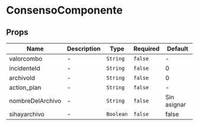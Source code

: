 # ConsensoComponente

## Props

<!-- @vuese:ConsensoComponente:props:start -->
|Name|Description|Type|Required|Default|
|---|---|---|---|---|
|valorcombo|-|`String`|`false`|-|
|incidenteId|-|`String`|`false`|0|
|archivoId|-|`String`|`false`|0|
|action_plan|-|`String`|`false`|-|
|nombreDelArchivo|-|`String`|`false`|Sin asignar|
|sihayarchivo|-|`Boolean`|`false`|false|

<!-- @vuese:ConsensoComponente:props:end -->


